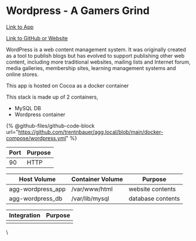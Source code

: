# Wordpress - A Gamers Grind

[Link to App](https://agamersgrind.com)

[Link to GitHub or Website](https://github.com/docker-library/wordpress)

WordPress is a web content management system. It was originally created as a tool to publish blogs but has evolved to support publishing other web content, including more traditional websites, mailing lists and Internet forum, media galleries, membership sites, learning management systems and online stores.

This app is hosted on Cocoa as a docker container

This stack is made up of 2 containers,

* MySQL DB
* Wordpress container

{% @github-files/github-code-block url="https://github.com/trentnbauer/agg.local/blob/main/docker-compose/wordpress.yml" %}

| Port | Purpose |
| ---- | ------- |
| 90   | HTTP    |

| Host Volume        | Container Volume | Purpose           |
| ------------------ | ---------------- | ----------------- |
| agg-wordpress\_app | /var/www/html    | website contents  |
| agg-wordpress\_db  | /var/lib/mysql   | database contents |

| Integration | Purpose |
| ----------- | ------- |
|             |         |

\
